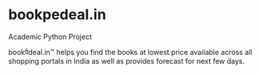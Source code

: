 # bookpedeal.in
Academic Python Project

 bookपेdeal.in™ helps you find the books at lowest price available across all shopping portals in India as well as provides forecast for next few days.
 
 


